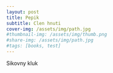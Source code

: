 ```yaml
---
layout: post
title: Pepik
subtitle: Clen hnuti
cover-img: /assets/img/path.jpg
#thumbnail-img: /assets/img/thumb.png
#share-img: /assets/img/path.jpg
#tags: [books, test]
---
```


Sikovny kluk
